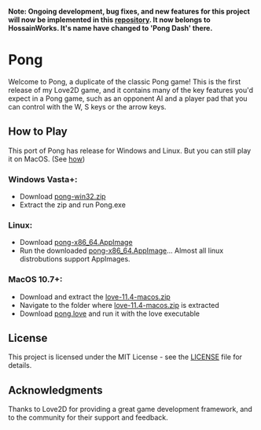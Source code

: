 **Note: Ongoing development, bug fixes, and new features for this project will now be implemented in this [repository](https://github.com/HossainWorks/pong-dash). It now belongs to HossainWorks. It's name have changed to 'Pong Dash' there.**

# Pong

Welcome to Pong, a duplicate of the classic Pong game! This is the first release of my Love2D game, and it contains many of the key features you'd expect in a Pong game, such as an opponent AI and a player pad that you can control with the W, S keys or the arrow keys.

## How to Play

This port of Pong has release for Windows and Linux. But you can still play it on MacOS. (See [how](#macos-107))

### Windows Vasta+:

* Download [pong-win32.zip](https://github.com/Kitcodail/Pong/releases/tag/1.0.0)
* Extract the zip and run Pong.exe

### Linux:

* Download [pong-x86_64.AppImage](https://github.com/Kitcodail/Pong/releases/tag/1.0.0)
* Run the downloaded [pong-x86_64.AppImage](https://github.com/Kitcodail/Pong/releases/tag/1.0.0)... Almost all linux distrobutions support AppImages.

### MacOS 10.7+:

* Download and extract the [love-11.4-macos.zip](https://github.com/love2d/love/releases/download/11.4/love-11.4-macos.zip)
* Navigate to the folder where [love-11.4-macos.zip](https://github.com/love2d/love/releases/download/11.4/love-11.4-macos.zip) is extracted
* Download [pong.love](https://github.com/Kitcodail/Pong/releases/tag/1.0.0) and run it with the love executable

## License

This project is licensed under the MIT License - see the [LICENSE](LICENSE) file for details.

## Acknowledgments

Thanks to Love2D for providing a great game development framework, and to the community for their support and feedback.
